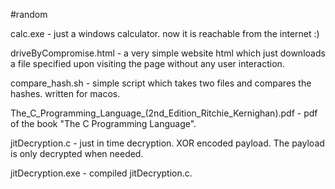 #random


calc.exe - just a windows calculator. now it is reachable from the internet :)

driveByCompromise.html - a very simple website html which just downloads a file specified upon visiting the page without any user interaction.

compare_hash.sh - simple script which takes two files and compares the hashes. written for macos.

The_C_Programming_Language_(2nd_Edition_Ritchie_Kernighan).pdf - pdf of the book "The C Programming Language".

jitDecryption.c - just in time decryption. XOR encoded payload. The payload is only decrypted when needed.

jitDecryption.exe - compiled jitDecryption.c. 
